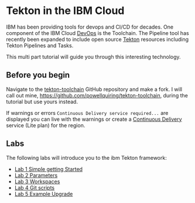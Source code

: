 # Tekton in the IBM Cloud

IBM has been providing tools for devops and CI/CD for decades.  One component of the IBM Cloud [DevOps](https://cloud.ibm.com/devops/getting-started) is the Toolchain.  The Pipeline tool has recently been expanded to include open source [Tekton](https://tekton.dev/) resources including Tekton Pipelines and Tasks.

This multi part tutorial will guide you through this interesting technology.

## Before you begin
Navigate to the [tekton-toolchain](https://github.com/IBM-Cloud/tekton-toolchain) GitHub repository and make a fork.  I will call out mine, https://github.com/powellquiring/tekton-toolchain, during the tutorial but use yours instead.

If warnings or errors `Continuous Delivery service required...` are displayed you can live with the warnings or create a [Continuous Delivery](https://cloud.ibm.com/catalog/services/continuous-delivery) service (Lite plan) for the region.

## Labs
The following labs will introduce you to the ibm Tekton framework:
- [Lab 1 Simple getting Started](lab1-simple/README.md)
- [Lab 2 Parameters](lab2-parameters/README.md)
- [Lab 3 Workspaces](lab3-workspaces/README.md)
- [Lab 4 Git scripts](lab4-shared-git/README.md)
- [Lab 5 Example Upgrade](lab5-classic2tekton/README.md)
